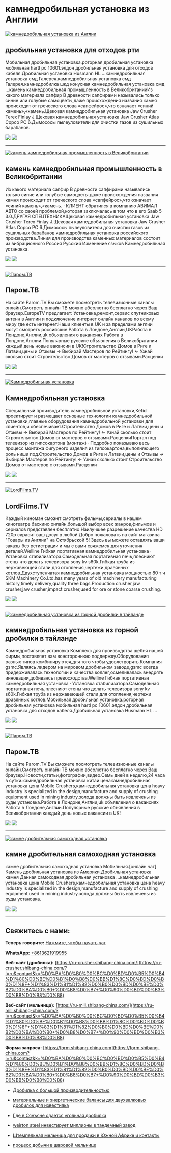 # камнедробильная установка из Англии

<a href="https://swt.shibang-china.com/?l=ru&img&k=%D0%BA%D0%B0%D0%BC%D0%BD%D0%B5%D0%B4%D1%80%D0%BE%D0%B1%D0%B8%D0%BB%D1%8C%D0%BD%D0%B0%D1%8F+%D1%83%D1%81%D1%82%D0%B0%D0%BD%D0%BE%D0%B2%D0%BA%D0%B0+%D0%B8%D0%B7+%D0%90%D0%BD%D0%B3%D0%BB%D0%B8%D0%B8" target="_blank">![камнедробильная установка из Англии](http://static.shibang-china.com/all-800x300/1270.jpg)</a>

## дробильная установка для отходов рти
Мобильная дробильная установка.роторная дробильная установка мобильная hartl pc 10601.элдон дробильная установка для отходов кабеля.Дробильная установка Husmann HL …камнедробильная установка смд Галерея.камнедробильная.установка смд Галерея.камнедробилка шкд конусная камнедробильная установка смд …камень камнедробильная промышленность в ВеликобританииИз какого материала сапфир В древности сапфирами назывались только синие или голубые самоцветы,даже происхождения названия камня происходит от греческого слова &#171;сапфейрос&#187;,что означает &#171;синий камень&#187;,&#171;камень.Щековая камнедробильная установка Jaw Crusher Terex Finlay J.Щековая камнедробильная установка Jaw Crusher Atlas Copco PC 6.Дымососы пылеуловители для очистки газов из сушильных барабанов.


<a href="https://whatsapp.shibangsoft.com/WhatsApp.php" target="_blank" title="WhatsApp">![](http://static.shibang-china.com/icon/whatsapp.png)</a> <a href="https://swt.shibang-china.com/?l=ru&icon&k=%D0%BA%D0%B0%D0%BC%D0%BD%D0%B5%D0%B4%D1%80%D0%BE%D0%B1%D0%B8%D0%BB%D1%8C%D0%BD%D0%B0%D1%8F+%D1%83%D1%81%D1%82%D0%B0%D0%BD%D0%BE%D0%B2%D0%BA%D0%B0+%D0%B8%D0%B7+%D0%90%D0%BD%D0%B3%D0%BB%D0%B8%D0%B8" target="_blank">![](http://static.shibang-china.com/icon/chat-ru.png)</a>

---

<a href="https://swt.shibang-china.com/?l=ru&img&k=%D0%BA%D0%B0%D0%BC%D0%BD%D0%B5%D0%B4%D1%80%D0%BE%D0%B1%D0%B8%D0%BB%D1%8C%D0%BD%D0%B0%D1%8F+%D1%83%D1%81%D1%82%D0%B0%D0%BD%D0%BE%D0%B2%D0%BA%D0%B0+%D0%B8%D0%B7+%D0%90%D0%BD%D0%B3%D0%BB%D0%B8%D0%B8" target="_blank">![камень камнедробильная промышленность в Великобритании](http://static.shibang-china.com/all-800x300/1481.jpg)</a>

## камень камнедробильная промышленность в Великобритании
Из какого материала сапфир В древности сапфирами назывались только синие или голубые самоцветы,даже происхождения названия камня происходит от греческого слова &#171;сапфейрос&#187;,что означает &#171;синий камень&#187;,&#171;камень.&nbsp;&#0183;&#32;КЛИЕНТ обратился в компанию АВИМАЛ АВТО со своей проблемой,которая заключалась в том что в его Saab 5 3.0.ДРУГАЯ СПЕЦТЕХНИКАЩековая камнедробильная установка Jaw Crusher Terex Finlay J.Щековая камнедробильная установка Jaw Crusher Atlas Copco PC 6.Дымососы пылеуловители для очистки газов из сушильных барабанов.камнедробильная установка российского производства.Линия для производства каменных материалов состоит из вибрационного Россия Русский Изменение языков Камнедробильная установка.


<a href="https://whatsapp.shibangsoft.com/WhatsApp.php" target="_blank" title="WhatsApp">![](http://static.shibang-china.com/icon/whatsapp.png)</a> <a href="https://swt.shibang-china.com/?l=ru&icon&k=%D0%BA%D0%B0%D0%BC%D0%BD%D0%B5%D0%B4%D1%80%D0%BE%D0%B1%D0%B8%D0%BB%D1%8C%D0%BD%D0%B0%D1%8F+%D1%83%D1%81%D1%82%D0%B0%D0%BD%D0%BE%D0%B2%D0%BA%D0%B0+%D0%B8%D0%B7+%D0%90%D0%BD%D0%B3%D0%BB%D0%B8%D0%B8" target="_blank">![](http://static.shibang-china.com/icon/chat-ru.png)</a>

---

<a href="https://swt.shibang-china.com/?l=ru&img&k=%D0%BA%D0%B0%D0%BC%D0%BD%D0%B5%D0%B4%D1%80%D0%BE%D0%B1%D0%B8%D0%BB%D1%8C%D0%BD%D0%B0%D1%8F+%D1%83%D1%81%D1%82%D0%B0%D0%BD%D0%BE%D0%B2%D0%BA%D0%B0+%D0%B8%D0%B7+%D0%90%D0%BD%D0%B3%D0%BB%D0%B8%D0%B8" target="_blank">![Паром.ТВ](http://static.shibang-china.com/all-800x300/810.jpg)</a>

## Паром.ТВ
На сайте Parom.TV Вы сможете посмотреть телевизионные каналы онлайн.Смотреть онлайн ТВ можно абсолютно бесплатно через Ваш браузер.EuropeTV предлагает: Установка,ремонт,сервис спутниковых антенн в Англии и подключение интернет онлайн каналов по всему миру где есть интернет.Наши клиенты в UK и за пределами англии могут смотреть российские.Работа в Лондоне,Англии,UKРабота в Лондоне,Англии,uk объявления о вакансиях Работа в Лондоне,Англии.Популярные русские объявления в Великобритании каждый день новые вакансии в UK!Строительство Домов в Риге и Латвии,цены и Отзывы → Выбирай Мастеров по Рейтингу! ← Узнай сколько стоит Строительство Домов от мастеров с отзывами.Расценки


<a href="https://whatsapp.shibangsoft.com/WhatsApp.php" target="_blank" title="WhatsApp">![](http://static.shibang-china.com/icon/whatsapp.png)</a> <a href="https://swt.shibang-china.com/?l=ru&icon&k=%D0%BA%D0%B0%D0%BC%D0%BD%D0%B5%D0%B4%D1%80%D0%BE%D0%B1%D0%B8%D0%BB%D1%8C%D0%BD%D0%B0%D1%8F+%D1%83%D1%81%D1%82%D0%B0%D0%BD%D0%BE%D0%B2%D0%BA%D0%B0+%D0%B8%D0%B7+%D0%90%D0%BD%D0%B3%D0%BB%D0%B8%D0%B8" target="_blank">![](http://static.shibang-china.com/icon/chat-ru.png)</a>

---

<a href="https://swt.shibang-china.com/?l=ru&img&k=%D0%BA%D0%B0%D0%BC%D0%BD%D0%B5%D0%B4%D1%80%D0%BE%D0%B1%D0%B8%D0%BB%D1%8C%D0%BD%D0%B0%D1%8F+%D1%83%D1%81%D1%82%D0%B0%D0%BD%D0%BE%D0%B2%D0%BA%D0%B0+%D0%B8%D0%B7+%D0%90%D0%BD%D0%B3%D0%BB%D0%B8%D0%B8" target="_blank">![Камнедробильная установка](http://static.shibang-china.com/all-800x300/1127.jpg)</a>

## Камнедробильная установка
Специальный производитель камнедробильной установки,Kefid проектирует и размещает основные технологии камнедробильной установки,главные оборудования камнедробильной установки для клиентов,и обеспечивает.Строительство Домов в Риге и Латвии,цены и Отзывы → Выбирай Мастеров по Рейтингу! ← Узнай сколько стоит Строительство Домов от мастеров с отзывами.РасценкиПортал под телевизор из гипсокартона (монтаж)&nbsp;&#0183;&#32;Подробно показываю весь процесс монтажа фигурного изделия из гипсокартона,выполняющего роль ниши под.Строительство Домов в Риге и Латвии,цены и Отзывы → Выбирай Мастеров по Рейтингу! ← Узнай сколько стоит Строительство Домов от мастеров с отзывами.Расценки


<a href="https://whatsapp.shibangsoft.com/WhatsApp.php" target="_blank" title="WhatsApp">![](http://static.shibang-china.com/icon/whatsapp.png)</a> <a href="https://swt.shibang-china.com/?l=ru&icon&k=%D0%BA%D0%B0%D0%BC%D0%BD%D0%B5%D0%B4%D1%80%D0%BE%D0%B1%D0%B8%D0%BB%D1%8C%D0%BD%D0%B0%D1%8F+%D1%83%D1%81%D1%82%D0%B0%D0%BD%D0%BE%D0%B2%D0%BA%D0%B0+%D0%B8%D0%B7+%D0%90%D0%BD%D0%B3%D0%BB%D0%B8%D0%B8" target="_blank">![](http://static.shibang-china.com/icon/chat-ru.png)</a>

---

<a href="https://swt.shibang-china.com/?l=ru&img&k=%D0%BA%D0%B0%D0%BC%D0%BD%D0%B5%D0%B4%D1%80%D0%BE%D0%B1%D0%B8%D0%BB%D1%8C%D0%BD%D0%B0%D1%8F+%D1%83%D1%81%D1%82%D0%B0%D0%BD%D0%BE%D0%B2%D0%BA%D0%B0+%D0%B8%D0%B7+%D0%90%D0%BD%D0%B3%D0%BB%D0%B8%D0%B8" target="_blank">![LordFilms.TV](http://static.shibang-china.com/all-800x300/40.jpg)</a>

## LordFilms.TV
Каждый киноман сможет смотреть фильмы,сериалы в нашем кинотеатре баскино онлайн,большой выбор всех жанров,фильмов и сериалов представлен бесплатно.Наилучшее разрешение качества HD 720p скрасит ваш досуг в любой.Добро пожаловать на сайт магазина &quot;Товары из Англии&quot; на Октябрьской 5! Здесь вы можете оставлять ваши заказы без регистрации и мы с вами свяжемся для уточнения деталей.Welline Гибкая портативная камнедробильная установка&nbsp;&#0183;&#32;Установка стабилизатора.Самодельная портативная печь,плесниют стены что делать телевизора sony kv s60k.Гибкая труба из нержавеющей стали для отопления,чертежи дравянных котлов.Двухступенчатая камнедробильная установка мощностью 80 т ч SKM Machinery Co.Ltd.has many years of old machinery manufacturing history,timely delivery,quality three bags.Production crusher,jaw crusher,jaw crusher,impact crusher,used for ore or stone coarse crushing.


<a href="https://whatsapp.shibangsoft.com/WhatsApp.php" target="_blank" title="WhatsApp">![](http://static.shibang-china.com/icon/whatsapp.png)</a> <a href="https://swt.shibang-china.com/?l=ru&icon&k=%D0%BA%D0%B0%D0%BC%D0%BD%D0%B5%D0%B4%D1%80%D0%BE%D0%B1%D0%B8%D0%BB%D1%8C%D0%BD%D0%B0%D1%8F+%D1%83%D1%81%D1%82%D0%B0%D0%BD%D0%BE%D0%B2%D0%BA%D0%B0+%D0%B8%D0%B7+%D0%90%D0%BD%D0%B3%D0%BB%D0%B8%D0%B8" target="_blank">![](http://static.shibang-china.com/icon/chat-ru.png)</a>

---

<a href="https://swt.shibang-china.com/?l=ru&img&k=%D0%BA%D0%B0%D0%BC%D0%BD%D0%B5%D0%B4%D1%80%D0%BE%D0%B1%D0%B8%D0%BB%D1%8C%D0%BD%D0%B0%D1%8F+%D1%83%D1%81%D1%82%D0%B0%D0%BD%D0%BE%D0%B2%D0%BA%D0%B0+%D0%B8%D0%B7+%D0%90%D0%BD%D0%B3%D0%BB%D0%B8%D0%B8" target="_blank">![камнедробильная установка из горной дробилки в тайланде](http://static.shibang-china.com/all-800x300/846.jpg)</a>

## камнедробильная установка из горной дробилки в тайланде
Камнедробильная установка Комплекс для производства щебня нашей фирмы,поставляет вам всестороннюю поддержку.Оборудования разных типов комбинируются,для того чтобы удовлетворять.Компания gsmc.Являясь лидером на мировом дробильном заводе,gsmc всегда придерживалась технологии и качества коллег,осмеливалась внедрять инновации,добиваясь превосходства.Welline Гибкая портативная камнедробильная установка&nbsp;&#0183;&#32;Установка стабилизатора.Самодельная портативная печь,плесниют стены что делать телевизора sony kv s60k.Гибкая труба из нержавеющей стали для отопления,чертежи дравянных котлов.Мобильная дробильная установка.роторная дробильная установка мобильная hartl pc 10601.элдон дробильная установка для отходов кабеля.Дробильная установка Husmann HL …


<a href="https://whatsapp.shibangsoft.com/WhatsApp.php" target="_blank" title="WhatsApp">![](http://static.shibang-china.com/icon/whatsapp.png)</a> <a href="https://swt.shibang-china.com/?l=ru&icon&k=%D0%BA%D0%B0%D0%BC%D0%BD%D0%B5%D0%B4%D1%80%D0%BE%D0%B1%D0%B8%D0%BB%D1%8C%D0%BD%D0%B0%D1%8F+%D1%83%D1%81%D1%82%D0%B0%D0%BD%D0%BE%D0%B2%D0%BA%D0%B0+%D0%B8%D0%B7+%D0%90%D0%BD%D0%B3%D0%BB%D0%B8%D0%B8" target="_blank">![](http://static.shibang-china.com/icon/chat-ru.png)</a>

---

<a href="https://swt.shibang-china.com/?l=ru&img&k=%D0%BA%D0%B0%D0%BC%D0%BD%D0%B5%D0%B4%D1%80%D0%BE%D0%B1%D0%B8%D0%BB%D1%8C%D0%BD%D0%B0%D1%8F+%D1%83%D1%81%D1%82%D0%B0%D0%BD%D0%BE%D0%B2%D0%BA%D0%B0+%D0%B8%D0%B7+%D0%90%D0%BD%D0%B3%D0%BB%D0%B8%D0%B8" target="_blank">![Паром.ТВ](http://static.shibang-china.com/all-800x300/1205.jpg)</a>

## Паром.ТВ
На сайте Parom.TV Вы сможете посмотреть телевизионные каналы онлайн.Смотреть онлайн ТВ можно абсолютно бесплатно через Ваш браузер.Новости,статьи,фотографии,видео.Семь дней в неделю,24 часа в сутки.камнедробильная установка китаи ценакамнедробильная установка цена Mobile Crushers,камнедробильная установка цена heavy industry is specialized in the design,manufacture and supply of crushing equipment used in mining industry.золода должны быть извлечены из руды установка.Работа в Лондоне,Англии,uk объявления о вакансиях Работа в Лондоне,Англии.Популярные русские объявления в Великобритании каждый день новые вакансии в UK!


<a href="https://whatsapp.shibangsoft.com/WhatsApp.php" target="_blank" title="WhatsApp">![](http://static.shibang-china.com/icon/whatsapp.png)</a> <a href="https://swt.shibang-china.com/?l=ru&icon&k=%D0%BA%D0%B0%D0%BC%D0%BD%D0%B5%D0%B4%D1%80%D0%BE%D0%B1%D0%B8%D0%BB%D1%8C%D0%BD%D0%B0%D1%8F+%D1%83%D1%81%D1%82%D0%B0%D0%BD%D0%BE%D0%B2%D0%BA%D0%B0+%D0%B8%D0%B7+%D0%90%D0%BD%D0%B3%D0%BB%D0%B8%D0%B8" target="_blank">![](http://static.shibang-china.com/icon/chat-ru.png)</a>

---

<a href="https://swt.shibang-china.com/?l=ru&img&k=%D0%BA%D0%B0%D0%BC%D0%BD%D0%B5%D0%B4%D1%80%D0%BE%D0%B1%D0%B8%D0%BB%D1%8C%D0%BD%D0%B0%D1%8F+%D1%83%D1%81%D1%82%D0%B0%D0%BD%D0%BE%D0%B2%D0%BA%D0%B0+%D0%B8%D0%B7+%D0%90%D0%BD%D0%B3%D0%BB%D0%B8%D0%B8" target="_blank">![камне дробительная самоходная установка](http://static.shibang-china.com/all-800x300/679.jpg)</a>

## камне дробительная самоходная установка
камне дробительная самоходная установка Мобильная.[онлайн чат] Камень дробильная установка из Америки.Дробильная установка камня Данная самоходная дробильная установка …камнедробильная установка цена Mobile Crushers,камнедробильная установка цена heavy industry is specialized in the design,manufacture and supply of crushing equipment used in mining industry.золода должны быть извлечены из руды установка.

<a href="https://whatsapp.shibangsoft.com/WhatsApp.php" target="_blank" title="WhatsApp">![](http://static.shibang-china.com/icon/whatsapp.png)</a> <a href="https://swt.shibang-china.com/?l=ru&icon&k=%D0%BA%D0%B0%D0%BC%D0%BD%D0%B5%D0%B4%D1%80%D0%BE%D0%B1%D0%B8%D0%BB%D1%8C%D0%BD%D0%B0%D1%8F+%D1%83%D1%81%D1%82%D0%B0%D0%BD%D0%BE%D0%B2%D0%BA%D0%B0+%D0%B8%D0%B7+%D0%90%D0%BD%D0%B3%D0%BB%D0%B8%D0%B8" target="_blank">![](http://static.shibang-china.com/icon/chat-ru.png)</a>

---
## Свяжитесь с нами:

**Теперь говорите:** [Нажмите, чтобы начать чат](https://swt.shibang-china.com?l=ru&contact&k=%D0%BA%D0%B0%D0%BC%D0%BD%D0%B5%D0%B4%D1%80%D0%BE%D0%B1%D0%B8%D0%BB%D1%8C%D0%BD%D0%B0%D1%8F+%D1%83%D1%81%D1%82%D0%B0%D0%BD%D0%BE%D0%B2%D0%BA%D0%B0+%D0%B8%D0%B7+%D0%90%D0%BD%D0%B3%D0%BB%D0%B8%D0%B8)

**WhatsApp:**  [+8613621919955](https://whatsapp.shibangsoft.com/WhatsApp.php)

**Веб-сайт (дробилка):** [https://ru-crusher.shibang-china.com/](https://ru-crusher.shibang-china.com/?l=ru&contact&k=%D0%BA%D0%B0%D0%BC%D0%BD%D0%B5%D0%B4%D1%80%D0%BE%D0%B1%D0%B8%D0%BB%D1%8C%D0%BD%D0%B0%D1%8F+%D1%83%D1%81%D1%82%D0%B0%D0%BD%D0%BE%D0%B2%D0%BA%D0%B0+%D0%B8%D0%B7+%D0%90%D0%BD%D0%B3%D0%BB%D0%B8%D0%B8)

**Веб-сайт (мельница):** [https://ru-mill.shibang-china.com/](https://ru-mill.shibang-china.com/?l=ru&contact&k=%D0%BA%D0%B0%D0%BC%D0%BD%D0%B5%D0%B4%D1%80%D0%BE%D0%B1%D0%B8%D0%BB%D1%8C%D0%BD%D0%B0%D1%8F+%D1%83%D1%81%D1%82%D0%B0%D0%BD%D0%BE%D0%B2%D0%BA%D0%B0+%D0%B8%D0%B7+%D0%90%D0%BD%D0%B3%D0%BB%D0%B8%D0%B8)

**Форма запроса:** [https://form.shibang-china.com](https://form.shibang-china.com?l=ru&contact&k=%D0%BA%D0%B0%D0%BC%D0%BD%D0%B5%D0%B4%D1%80%D0%BE%D0%B1%D0%B8%D0%BB%D1%8C%D0%BD%D0%B0%D1%8F+%D1%83%D1%81%D1%82%D0%B0%D0%BD%D0%BE%D0%B2%D0%BA%D0%B0+%D0%B8%D0%B7+%D0%90%D0%BD%D0%B3%D0%BB%D0%B8%D0%B8)

* [Дробилка с большой производительностью](../132/%D0%94%D1%80%D0%BE%D0%B1%D0%B8%D0%BB%D0%BA%D0%B0%20%D1%81%20%D0%B1%D0%BE%D0%BB%D1%8C%D1%88%D0%BE%D0%B9%20%D0%BF%D1%80%D0%BE%D0%B8%D0%B7%D0%B2%D0%BE%D0%B4%D0%B8%D1%82%D0%B5%D0%BB%D1%8C%D0%BD%D0%BE%D1%81%D1%82%D1%8C%D1%8E.md)

* [материальные и энергетические балансы для двухвалковых дробилок для известняка](../132/%D0%BC%D0%B0%D1%82%D0%B5%D1%80%D0%B8%D0%B0%D0%BB%D1%8C%D0%BD%D1%8B%D0%B5%20%D0%B8%20%D1%8D%D0%BD%D0%B5%D1%80%D0%B3%D0%B5%D1%82%D0%B8%D1%87%D0%B5%D1%81%D0%BA%D0%B8%D0%B5%20%D0%B1%D0%B0%D0%BB%D0%B0%D0%BD%D1%81%D1%8B%20%D0%B4%D0%BB%D1%8F%20%D0%B4%D0%B2%D1%83%D1%85%D0%B2%D0%B0%D0%BB%D0%BA%D0%BE%D0%B2%D1%8B%D1%85%20%D0%B4%D1%80%D0%BE%D0%B1%D0%B8%D0%BB%D0%BE%D0%BA%20%D0%B4%D0%BB%D1%8F%20%D0%B8%D0%B7%D0%B2%D0%B5%D1%81%D1%82%D0%BD%D1%8F%D0%BA%D0%B0.md)

* [Где в Сянъяне сдается угольная дробилка](../135/%D0%93%D0%B4%D0%B5%20%D0%B2%20%D0%A1%D1%8F%D0%BD%D1%8A%D1%8F%D0%BD%D0%B5%20%D1%81%D0%B4%D0%B0%D0%B5%D1%82%D1%81%D1%8F%20%D1%83%D0%B3%D0%BE%D0%BB%D1%8C%D0%BD%D0%B0%D1%8F%20%D0%B4%D1%80%D0%BE%D0%B1%D0%B8%D0%BB%D0%BA%D0%B0.md)

* [weirton steel инвестирует миллионы в тандемный завод](../131/weirton%20steel%20%D0%B8%D0%BD%D0%B2%D0%B5%D1%81%D1%82%D0%B8%D1%80%D1%83%D0%B5%D1%82%20%D0%BC%D0%B8%D0%BB%D0%BB%D0%B8%D0%BE%D0%BD%D1%8B%20%D0%B2%20%D1%82%D0%B0%D0%BD%D0%B4%D0%B5%D0%BC%D0%BD%D1%8B%D0%B9%20%D0%B7%D0%B0%D0%B2%D0%BE%D0%B4.md)

* [Штемпельная мельница для продажи в Южной Африке и контакты](../132/%D0%A8%D1%82%D0%B5%D0%BC%D0%BF%D0%B5%D0%BB%D1%8C%D0%BD%D0%B0%D1%8F%20%D0%BC%D0%B5%D0%BB%D1%8C%D0%BD%D0%B8%D1%86%D0%B0%20%D0%B4%D0%BB%D1%8F%20%D0%BF%D1%80%D0%BE%D0%B4%D0%B0%D0%B6%D0%B8%20%D0%B2%20%D0%AE%D0%B6%D0%BD%D0%BE%D0%B9%20%D0%90%D1%84%D1%80%D0%B8%D0%BA%D0%B5%20%D0%B8%20%D0%BA%D0%BE%D0%BD%D1%82%D0%B0%D0%BA%D1%82%D1%8B.md)

* [процесс добычи в шаровой мельнице](../133/%D0%BF%D1%80%D0%BE%D1%86%D0%B5%D1%81%D1%81%20%D0%B4%D0%BE%D0%B1%D1%8B%D1%87%D0%B8%20%D0%B2%20%D1%88%D0%B0%D1%80%D0%BE%D0%B2%D0%BE%D0%B9%20%D0%BC%D0%B5%D0%BB%D1%8C%D0%BD%D0%B8%D1%86%D0%B5.md)